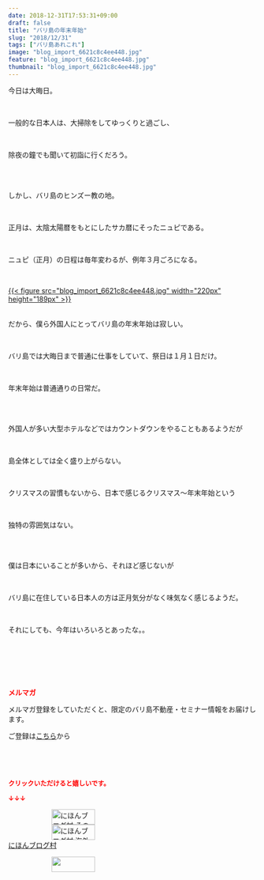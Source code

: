 ```yaml
---
date: 2018-12-31T17:53:31+09:00
draft: false
title: "バリ島の年末年始"
slug: "2018/12/31"
tags: ["バリ島あれこれ"]
image: "blog_import_6621c8c4ee448.jpg"
feature: "blog_import_6621c8c4ee448.jpg"
thumbnail: "blog_import_6621c8c4ee448.jpg"
---
```

<p>今日は大晦日。</p><p> </p><p>一般的な日本人は、大掃除をしてゆっくりと過ごし、</p><p> </p><p>除夜の鐘でも聞いて初詣に行くだろう。</p><p> </p><p><br/>しかし、バリ島のヒンズー教の地。</p><p> </p><p>正月は、太陰太陽暦をもとにしたサカ暦にそったニュピである。</p><p> </p><p>ニュピ（正月）の日程は毎年変わるが、例年３月ごろになる。</p><p> </p><p><a href="blog_import_6621c8c4ee448.jpg">{{< figure src="blog_import_6621c8c4ee448.jpg" width="220px" height="189px" >}}</a></p><p><br/>だから、僕ら外国人にとってバリ島の年末年始は寂しい。</p><p> </p><p>バリ島では大晦日まで普通に仕事をしていて、祭日は１月１日だけ。</p><p> </p><p>年末年始は普通通りの日常だ。</p><p> </p><p><br/>外国人が多い大型ホテルなどではカウントダウンをやることもあるようだが</p><p> </p><p>島全体としては全く盛り上がらない。</p><p> </p><p>クリスマスの習慣もないから、日本で感じるクリスマス～年末年始という</p><p> </p><p>独特の雰囲気はない。</p><p> </p><p><br/>僕は日本にいることが多いから、それほど感じないが</p><p> </p><p>バリ島に在住している日本人の方は正月気分がなく味気なく感じるようだ。</p><p> </p><p>それにしても、今年はいろいろとあったな。。</p><p> </p><p> </p><p> </p><p><span style="font-weight: bold;"><span style="color: rgb(255, 0, 0);">メルマガ</span></span></p><p>メルマガ登録をしていただくと、限定のバリ島不動産・セミナー情報をお届けします。</p><p>ご登録は<a href="f9eeVI" target="_blank">こちら</a>から</p><p style="text-align: center;"> </p><p style="text-align: center;"> </p><p><font color="#ff0000" size="2"><strong>クリックいただけると嬉しいです。</strong></font></p><p><font color="#ff0000" size="2"><strong>↓↓↓</strong></font></p><p><a href="ranking.html?p_cid=01260127" id="&amp;blogmura_banner" target="_blank"><img alt="にほんブログ村 その他生活ブログ 不動産投資へ" border="0" height="31" src="data:image/svg+xml;charset=utf-8,%3Csvg%20xmlns%3D%22http%3A%2F%2Fwww.w3.org%2F2000%2Fsvg%22%20title%3D%22Placeholder%20for%20Images%22%20role%3D%22presentation%22%20viewBox%3D%220%200%2088%2031%22%20%2F%3E" width="88" data-src="https://img-proxy.blog-video.jp/images?url=http%3A%2F%2Flife.blogmura.com%2Fhudousantoushi%2Fimg%2Fhudousantoushi88_31.gif" style="aspect-ratio: auto 88 / 31;"/><noscript><img alt="にほんブログ村 その他生活ブログ 不動産投資へ" border="0" height="31" src="https://img-proxy.blog-video.jp/images?url=http%3A%2F%2Flife.blogmura.com%2Fhudousantoushi%2Fimg%2Fhudousantoushi88_31.gif" width="88"></noscript></a><br/><a href="ranking.html?p_cid=01260127" target="_blank"><img alt="にほんブログ村 海外生活ブログ バリ島情報へ" border="0" height="31" src="data:image/svg+xml;charset=utf-8,%3Csvg%20xmlns%3D%22http%3A%2F%2Fwww.w3.org%2F2000%2Fsvg%22%20title%3D%22Placeholder%20for%20Images%22%20role%3D%22presentation%22%20viewBox%3D%220%200%2088%2031%22%20%2F%3E" width="88" data-src="https://img-proxy.blog-video.jp/images?url=http%3A%2F%2Foverseas.blogmura.com%2Fbali%2Fimg%2Fbali88_31.gif" style="aspect-ratio: auto 88 / 31;"/><noscript><img alt="にほんブログ村 海外生活ブログ バリ島情報へ" border="0" height="31" src="https://img-proxy.blog-video.jp/images?url=http%3A%2F%2Foverseas.blogmura.com%2Fbali%2Fimg%2Fbali88_31.gif" width="88"></noscript></a><br/><a href="ranking.html?p_cid=01260127" target="_blank">にほんブログ村</a></p><p><a href="link.php?1804582" title="人気ブログランキングへ"><img border="0" height="31" src="data:image/svg+xml;charset=utf-8,%3Csvg%20xmlns%3D%22http%3A%2F%2Fwww.w3.org%2F2000%2Fsvg%22%20title%3D%22Placeholder%20for%20Images%22%20role%3D%22presentation%22%20viewBox%3D%220%200%2088%2031%22%20%2F%3E" width="88" data-src="https://blog.with2.net/img/banner/banner_22.gif" style="aspect-ratio: auto 88 / 31;"/><noscript><img border="0" height="31" src="https://blog.with2.net/img/banner/banner_22.gif" width="88"></noscript></a></p><p> </p>

